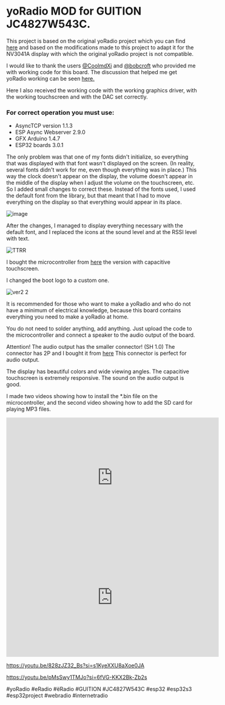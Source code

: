 # yoRadio MOD for GUITION JC4827W543C.

This project is based on the original yoRadio project which you can find [here](https://github.com/e2002/yoradio) and based on the modifications made to this project to adapt it for the NV3041A display with which the original yoRadio project is not compatible.

I would like to thank the users [@CoolmdXi](https://github.com/CoolmdXi) and [@bobcroft](https://github.com/bobcroft)
who provided me with working code for this board.
The discussion that helped me get yoRadio working can be seen [here.](https://github.com/e2002/yoradio/issues/105)

Here I also received the working code with the working graphics driver, with the working touchscreen and with the DAC set correctly.

### For correct operation you must use:
- AsyncTCP version 1.1.3
- ESP Async Webserver 2.9.0
- GFX Arduino 1.4.7
- ESP32 boards 3.0.1

The only problem was that one of my fonts didn't initialize, so everything that was displayed with that font wasn't displayed on the screen. (In reality, several fonts didn't work for me, even though everything was in place.)
This way the clock doesn't appear on the display, the volume doesn't appear in the middle of the display when I adjust the volume on the touchscreen, etc.
So I added small changes to correct these.
Instead of the fonts used, I used the default font from the library, but that meant that I had to move everything on the display so that everything would appear in its place.

![image](https://github.com/user-attachments/assets/33d490fb-beec-4558-ac61-773df08958cb)

After the changes, I managed to display everything necessary with the default font, and I replaced the icons at the sound level and at the RSSI level with text.

![TTRR](https://github.com/user-attachments/assets/9dcf861a-cdf0-4b13-8958-604f3bdf259e)

I bought the microcontroller from [here](https://www.aliexpress.com/item/1005006729377800.html) the version with capacitive touchscreen.

I changed the boot logo to a custom one.

![ver2 2](https://github.com/user-attachments/assets/ea266052-0179-47a4-a38c-c418438a7dc8)

It is recommended for those who want to make a yoRadio and who do not have a minimum of electrical knowledge, because this board contains everything you need to make a yoRadio at home.

You do not need to solder anything, add anything.
Just upload the code to the microcontroller and connect a speaker to the audio output of the board.

Attention! The audio output has the smaller connector! (SH 1.0)
The connector has 2P and I bought it from [here](https://www.aliexpress.com/item/32921127444.html)
This connector is perfect for audio output.

The display has beautiful colors and wide viewing angles.
The capacitive touchscreen is extremely responsive.
The sound on the audio output is good.

I made two videos showing how to install the *.bin file on the microcontroller, and the second video showing how to add the SD card for playing MP3 files.

<iframe width="560" height="315" src="https://www.youtube.com/embed/828zJZ32_Bs" frameborder="0" allow="accelerometer; autoplay; encrypted-media; gyroscope; picture-in-picture" allowfullscreen></iframe>

<iframe width="560" height="315" src="https://www.youtube.com/embed/pMsSwy1TMJo" frameborder="0" allow="accelerometer; autoplay; encrypted-media; gyroscope; picture-in-picture" allowfullscreen></iframe>


https://youtu.be/828zJZ32_Bs?si=s1KyeXXU8aXoe0JA

https://youtu.be/pMsSwy1TMJo?si=6fVG-KKX2Bk-Zb2s

#yoRadio #eRadio #ёRadio #GUITION #JC4827W543C #esp32 #esp32s3 #esp32project #webradio #internetradio
